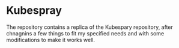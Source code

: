 # Kubespray

The repository contains a replica of the Kubespary repository, after chnagnins a few things to fit my specified needs and with some modifications to make it works well.

